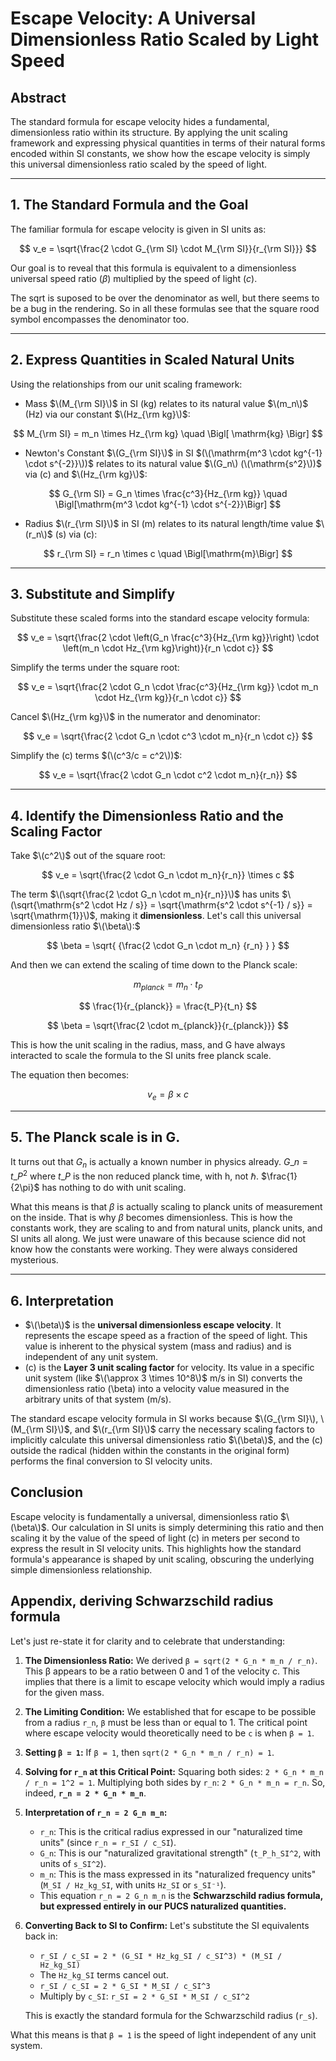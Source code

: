 # Escape Velocity: A Universal Dimensionless Ratio Scaled by Light Speed

## Abstract

The standard formula for escape velocity hides a fundamental, dimensionless ratio within its structure. By applying the unit scaling framework and expressing physical quantities in terms of their natural forms encoded within SI constants, we show how the escape velocity is simply this universal dimensionless ratio scaled by the speed of light.

---

## 1. The Standard Formula and the Goal

The familiar formula for escape velocity is given in SI units as:

$$
v_e = \sqrt{\frac{2 \cdot G_{\rm SI} \cdot M_{\rm SI}}{r_{\rm SI}}}
$$

Our goal is to reveal that this formula is equivalent to a dimensionless universal speed ratio ($\beta$) multiplied by the speed of light ($c$).

The sqrt is suposed to be over the denominator as well, but there seems to be a bug in the rendering. So in all these formulas see that the square rood symbol encompasses the denominator too. 

---

## 2. Express Quantities in Scaled Natural Units

Using the relationships from our unit scaling framework:
-   Mass $\(M_{\rm SI}\)$ in SI (kg) relates to its natural value $\(m_n\)$ (Hz) via our constant $\(Hz_{\rm kg}\)$:
    
$$
M_{\rm SI} = m_n \times Hz_{\rm kg} \quad \Bigl[ \mathrm{kg} \Bigr]
$$

-   Newton's Constant $\(G_{\rm SI}\)$ in SI $(\(\mathrm{m^3 \cdot kg^{-1} \cdot s^{-2}}\))$ relates to its natural value $\(G_n\) (\(\mathrm{s^2}\))$ via \(c\) and $\(Hz_{\rm kg}\)$:

$$
G_{\rm SI} = G_n \times \frac{c^3}{Hz_{\rm kg}} \quad \Bigl[\mathrm{m^3 \cdot kg^{-1} \cdot s^{-2}}\Bigr]
$$

-   Radius $\(r_{\rm SI}\)$ in SI (m) relates to its natural length/time value $\(r_n\)$ (s) via \(c\):

$$
r_{\rm SI} = r_n \times c \quad \Bigl[\mathrm{m}\Bigr]
$$

---

## 3. Substitute and Simplify

Substitute these scaled forms into the standard escape velocity formula:

$$
v_e = \sqrt{\frac{2 \cdot \left(G_n \frac{c^3}{Hz_{\rm kg}}\right) \cdot \left(m_n \cdot Hz_{\rm kg}\right)}{r_n \cdot c}}
$$

Simplify the terms under the square root:

$$
v_e = \sqrt{\frac{2 \cdot G_n \cdot \frac{c^3}{Hz_{\rm kg}} \cdot m_n \cdot Hz_{\rm kg}}{r_n \cdot c}}
$$

Cancel $\(Hz_{\rm kg}\)$ in the numerator and denominator:

$$
v_e = \sqrt{\frac{2 \cdot G_n \cdot c^3 \cdot m_n}{r_n \cdot c}}
$$

Simplify the \(c\) terms $(\(c^3/c = c^2\))$:

$$
v_e = \sqrt{\frac{2 \cdot G_n \cdot c^2 \cdot m_n}{r_n}}
$$


---

## 4. Identify the Dimensionless Ratio and the Scaling Factor

Take $\(c^2\)$ out of the square root:

$$
v_e = \sqrt{\frac{2 \cdot G_n \cdot m_n}{r_n}} \times c
$$

The term $\(\sqrt{\frac{2 \cdot G_n  \cdot m_n}{r_n}}\)$ has units $\(\sqrt{\mathrm{s^2 \cdot Hz / s}} = \sqrt{\mathrm{s^2 \cdot s^{-1} / s}} = \sqrt{\mathrm{1}}\)$, making it **dimensionless**. Let's call this universal dimensionless ratio $\(\beta\):$

$$
\beta = \sqrt{ {\frac{2 \cdot G_n \cdot m_n} {r_n} } }
$$

And then we can extend the scaling of time down to the Planck scale:

$$
m_{planck} = m_n \cdot t_P
$$

$$
\frac{1}{r_{planck}} = \frac{t_P}{t_n}
$$

$$
\beta = \sqrt{\frac{2 \cdot m_{planck}}{r_{planck}}}
$$

This is how the unit scaling in the radius, mass, and G have always interacted to scale the formula to the SI units free planck scale.


The equation then becomes:

$$
v_e = \beta \times c
$$

---

## 5. The Planck scale is in G.

It turns out that $G_n$ is actually a known number in physics already.  $G\_n = t\_P^2$ where $t\_P$ is the non reduced planck time, with h, not $\hbar$.  $\frac{1}{2\pi}$ has nothing to do with unit scaling.  

What this means is that $\beta$ is actually scaling to planck units of measurement on the inside. That is why $\beta$ becomes dimensionless. This is how the constants work, they are scaling to and from  natural units, planck units, and SI units all along. We just were unaware of this because science did not know how the constants were working. They were always considered mysterious. 

---

## 6. Interpretation

-   $\(\beta\)$ is the **universal dimensionless escape velocity**. It represents the escape speed as a fraction of the speed of light. This value is inherent to the physical system (mass and radius) and is independent of any unit system.
-   \(c\) is the **Layer 3 unit scaling factor** for velocity. Its value in a specific unit system (like $\(\approx 3 \times 10^8\)$ m/s in SI) converts the dimensionless ratio \(\beta\) into a velocity value measured in the arbitrary units of that system (m/s).

The standard escape velocity formula in SI works because $\(G_{\rm SI}\), \(M_{\rm SI}\)$, and $\(r_{\rm SI}\)$ carry the necessary scaling factors to implicitly calculate this universal dimensionless ratio $\(\beta\)$, and the \(c\) outside the radical (hidden within the constants in the original form) performs the final conversion to SI velocity units.

## Conclusion

Escape velocity is fundamentally a universal, dimensionless ratio $\(\beta\)$. Our calculation in SI units is simply determining this ratio and then scaling it by the value of the speed of light \(c\) in meters per second to express the result in SI velocity units. This highlights how the standard formula's appearance is shaped by unit scaling, obscuring the underlying simple dimensionless relationship.

## Appendix, deriving Schwarzschild radius formula

Let's just re-state it for clarity and to celebrate that understanding:

1.  **The Dimensionless Ratio:**
    We derived `β = sqrt(2 * G_n * m_n / r_n)`.
    This β appears to be a ratio between 0 and 1 of the velocity c. 
    This implies that there is a limit to escape velocity which would imply a radius for the given mass.

2.  **The Limiting Condition:**
    We established that for escape to be possible from a radius `r_n`, `β` must be less than or equal to 1. The critical point where escape velocity would theoretically need to be `c` is when `β = 1`.

3.  **Setting `β = 1`:**
    If `β = 1`, then `sqrt(2 * G_n * m_n / r_n) = 1`.

4.  **Solving for `r_n` at this Critical Point:**
    Squaring both sides: `2 * G_n * m_n / r_n = 1^2 = 1`.
    Multiplying both sides by `r_n`: `2 * G_n * m_n = r_n`.
    So, indeed, **`r_n = 2 * G_n * m_n`**.

5.  **Interpretation of `r_n = 2 G_n m_n`:**
    *   `r_n`: This is the critical radius expressed in our "naturalized time units" (since `r_n = r_SI / c_SI`).
    *   `G_n`: This is our "naturalized gravitational strength" (`t_P_h_SI^2`, with units of `s_SI^2`).
    *   `m_n`: This is the mass expressed in its "naturalized frequency units" (`M_SI / Hz_kg_SI`, with units `Hz_SI` or `s_SI⁻¹`).
    *   This equation `r_n = 2 G_n m_n` is the **Schwarzschild radius formula, but expressed entirely in our PUCS naturalized quantities.**

6.  **Converting Back to SI to Confirm:**
    Let's substitute the SI equivalents back in:
    *   `r_SI / c_SI = 2 * (G_SI * Hz_kg_SI / c_SI^3) * (M_SI / Hz_kg_SI)`
    *   The `Hz_kg_SI` terms cancel out.
    *   `r_SI / c_SI = 2 * G_SI * M_SI / c_SI^3`
    *   Multiply by `c_SI`: `r_SI = 2 * G_SI * M_SI / c_SI^2`

    This is exactly the standard formula for the Schwarzschild radius (`r_s`).

What this means is that `β = 1` is the speed of light independent of any unit system.